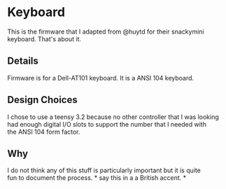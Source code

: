 # Keyboard 
This is the firmware that I adapted from @huytd for their snackymini  
keyboard. That's about it.  

## Details  
Firmware is for a Dell-AT101 keyboard. It is a ANSI 104 keyboard.  

## Design Choices  
I chose to use a teensy 3.2 because no other controller that I was looking  
had enough digital I/O slots to support the number that I needed with  
the ANSI 104 form factor.  

## Why  

I do not think any of this stuff is particularly important but it is quite  
fun to document the process. * say this in a a British accent. *
 
